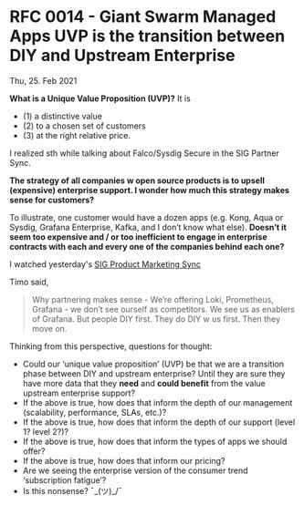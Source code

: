 # RFC 0014 - Giant Swarm Managed Apps UVP is the transition between DIY and Upstream Enterprise 

Thu, 25. Feb 2021

**What is a Unique Value Proposition (UVP)?** It is
- (1) a distinctive value
- (2) to a chosen set of customers
- (3) at the right relative price.

I realized sth while talking about Falco/Sysdig Secure in the SIG Partner Sync.

**The strategy of all companies w open source products is to upsell (expensive) enterprise support. I wonder how much this strategy makes sense for customers?**

To illustrate, one customer would have a dozen apps (e.g. Kong, Aqua or Sysdig, Grafana Enterprise, Kafka, and I don’t know what else). **Doesn’t it seem too expensive and / or too inefficient to engage in enterprise contracts with each and every one of the companies behind each one?**

I watched yesterday's [SIG Product Marketing Sync](https://gigantic.slack.com/archives/C95NTB55M/p1614169617017800?thread_ts=1614158491.014600&cid=C95NTB55M)

Timo said,

> Why partnering makes sense - We’re offering Loki, Prometheus, Grafana - we don’t see ourself as competitors. We see us as enablers of Grafana. But people DIY first. They do DIY w us first. Then they move on.

Thinking from this perspective, questions for thought:

- Could our ‘unique value proposition’ (UVP) be that we are a transition phase between DIY and upstream enterprise? Until they are sure they have more data that they **need** and **could benefit** from the value upstream enterprise support?
- If the above is true, how does that inform the depth of our management (scalability, performance, SLAs, etc.)?
- If the above is true, how does that inform the depth of our support (level 1? level 2?)?
- If the above is true, how does that inform the types of apps we should offer?
- If the above is true, how does that inform our pricing?
- Are we seeing the enterprise version of the consumer trend ‘subscription fatigue’?
- Is this nonsense? ¯\_(ツ)_/¯
